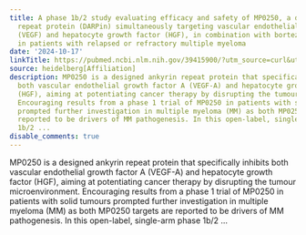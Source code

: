 ```yaml
---
title: A phase 1b/2 study evaluating efficacy and safety of MP0250, a designed ankyrin
  repeat protein (DARPin) simultaneously targeting vascular endothelial growth factor
  (VEGF) and hepatocyte growth factor (HGF), in combination with bortezomib and dexamethasone,
  in patients with relapsed or refractory multiple myeloma
date: '2024-10-17'
linkTitle: https://pubmed.ncbi.nlm.nih.gov/39415900/?utm_source=curl&utm_medium=rss&utm_campaign=pubmed-2&utm_content=1FakS-2QOkCT8HsMOQP1bCRQ4YzyumYOmxmF0moLsQ3dFB1E9V&fc=20220326224207&ff=20241017182615&v=2.18.0.post9+e462414
source: heidelberg[Affiliation]
description: MP0250 is a designed ankyrin repeat protein that specifically inhibits
  both vascular endothelial growth factor A (VEGF-A) and hepatocyte growth factor
  (HGF), aiming at potentiating cancer therapy by disrupting the tumour microenvironment.
  Encouraging results from a phase 1 trial of MP0250 in patients with solid tumours
  prompted further investigation in multiple myeloma (MM) as both MP0250 targets are
  reported to be drivers of MM pathogenesis. In this open-label, single-arm phase
  1b/2 ...
disable_comments: true
---
```

MP0250 is a designed ankyrin repeat protein that specifically inhibits both vascular endothelial growth factor A (VEGF-A) and hepatocyte growth factor (HGF), aiming at potentiating cancer therapy by disrupting the tumour microenvironment. Encouraging results from a phase 1 trial of MP0250 in patients with solid tumours prompted further investigation in multiple myeloma (MM) as both MP0250 targets are reported to be drivers of MM pathogenesis. In this open-label, single-arm phase 1b/2 ...